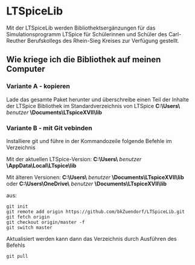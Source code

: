 # LTSpiceLib

Mit der LTSpiceLib werden Bibliothektsergänzungen für das Simulationsprogramm LTSpice für Schülerinnen und Schüler des Carl-Reuther Berufskollegs des Rhein-Sieg Kreises zur Verfügung gestellt.

## Wie kriege ich die Bibliothek auf meinen Computer

### Variante A - kopieren
Lade das gesamte Paket herunter und überschreibe einen Teil der Inhalte der LTSpice Bibliothek im Standardverzeichnis von LTSpice
**C:\Users\\** *benutzer* **\Documents\LTspiceXVII\lib**

### Variante B - mit Git vebinden
Installiere git und führe in der Kommandozeile folgende Befehle im Verzeichnis

Mit der aktuellen LTSpice-Version:
**C:\Users\\** *benutzer* **\AppData\Local\LTspice\lib**

Mit älteren Versionen:
**C:\Users\\** *benutzer* **\Documents\LTspiceXVII\lib**
oder
**C:\Users\\OneDrive\\** *benutzer* **\Documents\LTspiceXVII\lib**

aus:
```
git init
git remote add origin https://github.com/bkZuendorf/LTSpiceLib.git
git fetch origin
git checkout origin/master -f
git switch master
```

Aktualisiert werden kann dann das Verzeichnis durch Ausführen des Befehls
```
git pull
```
